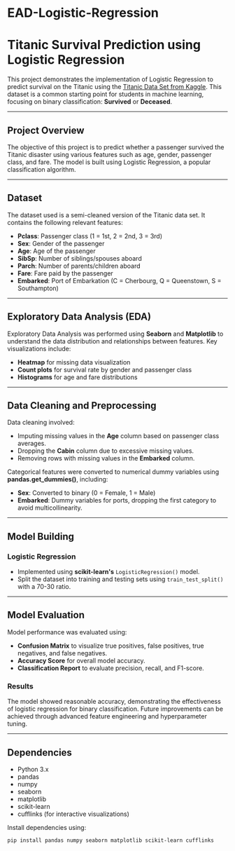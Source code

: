 # EAD-Logistic-Regression
# Titanic Survival Prediction using Logistic Regression

This project demonstrates the implementation of Logistic Regression to predict survival on the Titanic using the [Titanic Data Set from Kaggle](https://www.kaggle.com/c/titanic). This dataset is a common starting point for students in machine learning, focusing on binary classification: **Survived** or **Deceased**.

---

## Project Overview
The objective of this project is to predict whether a passenger survived the Titanic disaster using various features such as age, gender, passenger class, and fare. The model is built using Logistic Regression, a popular classification algorithm.

---

## Dataset
The dataset used is a semi-cleaned version of the Titanic data set. It contains the following relevant features:

- **Pclass**: Passenger class (1 = 1st, 2 = 2nd, 3 = 3rd)
- **Sex**: Gender of the passenger
- **Age**: Age of the passenger
- **SibSp**: Number of siblings/spouses aboard
- **Parch**: Number of parents/children aboard
- **Fare**: Fare paid by the passenger
- **Embarked**: Port of Embarkation (C = Cherbourg, Q = Queenstown, S = Southampton)

---

## Exploratory Data Analysis (EDA)
Exploratory Data Analysis was performed using **Seaborn** and **Matplotlib** to understand the data distribution and relationships between features. Key visualizations include:

- **Heatmap** for missing data visualization
- **Count plots** for survival rate by gender and passenger class
- **Histograms** for age and fare distributions

---

## Data Cleaning and Preprocessing
Data cleaning involved:
- Imputing missing values in the **Age** column based on passenger class averages.
- Dropping the **Cabin** column due to excessive missing values.
- Removing rows with missing values in the **Embarked** column.

Categorical features were converted to numerical dummy variables using **pandas.get_dummies()**, including:
- **Sex**: Converted to binary (0 = Female, 1 = Male)
- **Embarked**: Dummy variables for ports, dropping the first category to avoid multicollinearity.

---

## Model Building

### Logistic Regression
- Implemented using **scikit-learn's** `LogisticRegression()` model.
- Split the dataset into training and testing sets using `train_test_split()` with a 70-30 ratio.

---

## Model Evaluation
Model performance was evaluated using:
- **Confusion Matrix** to visualize true positives, false positives, true negatives, and false negatives.
- **Accuracy Score** for overall model accuracy.
- **Classification Report** to evaluate precision, recall, and F1-score.

### Results
The model showed reasonable accuracy, demonstrating the effectiveness of logistic regression for binary classification. Future improvements can be achieved through advanced feature engineering and hyperparameter tuning.

---

## Dependencies
- Python 3.x
- pandas
- numpy
- seaborn
- matplotlib
- scikit-learn
- cufflinks (for interactive visualizations)

Install dependencies using:
```bash
pip install pandas numpy seaborn matplotlib scikit-learn cufflinks
